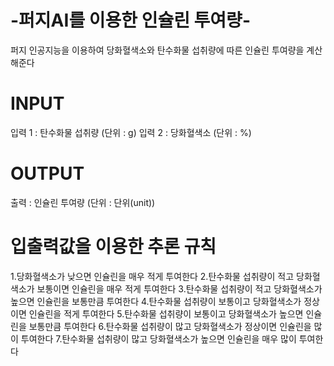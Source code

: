 # -퍼지AI를 이용한 인슐린 투여량-
퍼지 인공지능을 이용하여 당화혈색소와 탄수화물 섭취량에 따른 인슐린 투여량을 계산해준다 

# INPUT
입력 1 : 탄수화물 섭취량 (단위 : g) 
입력 2 : 당화혈색소 (단위 : %) 
# OUTPUT
출력 : 인슐린 투여량 (단위 : 단위(unit))

# 입출력값을 이용한 추론 규칙
1.당화혈색소가 낮으면 인슐린을 매우 적게 투여한다
2.탄수화물 섭취량이 적고 당화혈색소가 보통이면 인슐린을 매우 적게 투여한다
3.탄수화물 섭취량이 적고 당화혈색소가 높으면 인슐린을 보통만큼 투여한다
4.탄수화물 섭취량이 보통이고 당화혈색소가 정상이면 인슐린을 적게 투여한다
5.탄수화물 섭취량이 보통이고 당화혈색소가 높으면  인슐린을 보통만큼 투여한다
6.탄수화물 섭취량이 많고 당화혈색소가 정상이면 인슐린을 많이 투여한다
7.탄수화물 섭취량이 많고 당화혈색소가 높으면 인슐린을 매우 많이 투여한다
